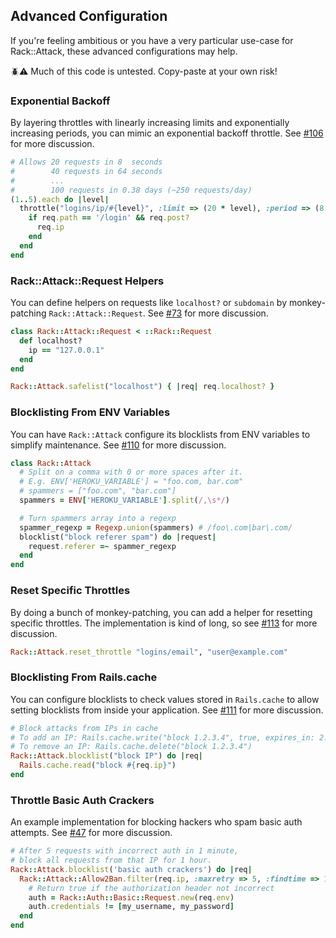 ## Advanced Configuration

If you're feeling ambitious or you have a very particular use-case for Rack::Attack, these advanced configurations may help.

:beetle::warning: Much of this code is untested. Copy-paste at your own risk!

### Exponential Backoff

By layering throttles with linearly increasing limits and exponentially increasing periods, you can mimic an exponential backoff throttle. See [#106](https://github.com/kickstarter/rack-attack/issues/106) for more discussion.

```ruby
# Allows 20 requests in 8  seconds
#        40 requests in 64 seconds
#        ...
#        100 requests in 0.38 days (~250 requests/day)
(1..5).each do |level|
  throttle("logins/ip/#{level}", :limit => (20 * level), :period => (8 ** level).seconds) do |req|
    if req.path == '/login' && req.post?
      req.ip
    end
  end
end
```

### Rack::Attack::Request Helpers

You can define helpers on requests like `localhost?` or `subdomain` by monkey-patching `Rack::Attack::Request`. See [#73](https://github.com/kickstarter/rack-attack/issues/73) for more discussion.

```ruby
class Rack::Attack::Request < ::Rack::Request
  def localhost?
    ip == "127.0.0.1"
  end
end

Rack::Attack.safelist("localhost") { |req| req.localhost? }
```

### Blocklisting From ENV Variables

You can have `Rack::Attack` configure its blocklists from ENV variables to simplify maintenance. See [#110](https://github.com/kickstarter/rack-attack/issues/110) for more discussion.

```ruby
class Rack::Attack
  # Split on a comma with 0 or more spaces after it.
  # E.g. ENV['HEROKU_VARIABLE'] = "foo.com, bar.com"
  # spammers = ["foo.com", "bar.com"]
  spammers = ENV['HEROKU_VARIABLE'].split(/,\s*/)

  # Turn spammers array into a regexp
  spammer_regexp = Regexp.union(spammers) # /foo\.com|bar\.com/
  blocklist("block referer spam") do |request|
    request.referer =~ spammer_regexp
  end
end
```

### Reset Specific Throttles

By doing a bunch of monkey-patching, you can add a helper for resetting specific throttles. The implementation is kind of long, so see [#113](https://github.com/kickstarter/rack-attack/issues/113) for more discussion.

```ruby
Rack::Attack.reset_throttle "logins/email", "user@example.com"
```

### Blocklisting From Rails.cache

You can configure blocklists to check values stored in `Rails.cache` to allow setting blocklists from inside your application. See [#111](https://github.com/kickstarter/rack-attack/issues/111) for more discussion.

```ruby
# Block attacks from IPs in cache
# To add an IP: Rails.cache.write("block 1.2.3.4", true, expires_in: 2.days)
# To remove an IP: Rails.cache.delete("block 1.2.3.4")
Rack::Attack.blocklist("block IP") do |req|
  Rails.cache.read("block #{req.ip}")
end
```

### Throttle Basic Auth Crackers

An example implementation for blocking hackers who spam basic auth attempts. See [#47](https://github.com/kickstarter/rack-attack/issues/47) for more discussion.

```ruby
# After 5 requests with incorrect auth in 1 minute,
# block all requests from that IP for 1 hour.
Rack::Attack.blocklist('basic auth crackers') do |req|
  Rack::Attack::Allow2Ban.filter(req.ip, :maxretry => 5, :findtime => 1.minute, :bantime => 1.hour) do
    # Return true if the authorization header not incorrect
    auth = Rack::Auth::Basic::Request.new(req.env)
    auth.credentials != [my_username, my_password]
  end
end
```